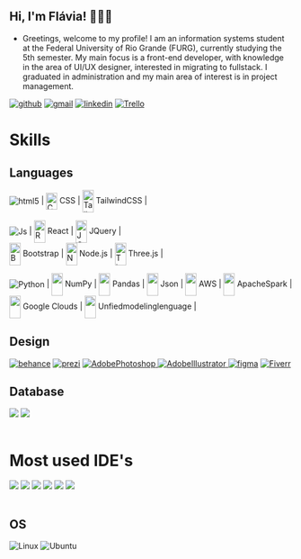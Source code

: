 ## Hi, I'm Flávia! 🙋🏼‍♀️
- Greetings, welcome to my profile! I am an information systems student at the Federal University of Rio Grande (FURG), currently studying the 5th semester. My main focus is a front-end developer, with knowledge in the area of UI/UX designer, interested in migrating to fullstack. I graduated in administration and my main area of interest is in project management.

<div style="display: inline_block">   
    <a href="https://github.com/Flaviacristinagpassos" target="_blank"><img alt="github" src="https://img.shields.io/badge/GitHub-100000?style=for-the-badge&logo=github&logoColor=white" target="_blank"></a>
    <a href = "mailto:flavia.cristinagpassos@gmail.com"><img alt="gmail" src="https://img.shields.io/badge/-Gmail-%23333?style=for-the-badge&logo=gmail&logoColor=white" target="_blank"></a>
    <a href="https://www.linkedin.com/in/fl%C3%A1via-cristina/s" target="_blank"><img alt="linkedin" src="https://img.shields.io/badge/-LinkedIn-%230077B5?style=for-the-badge&logo=linkedin&logoColor=white" target="_blank"></a> 
    <a href="https://trello.com/u/flaviacristinagpassos/activity" target="_blank"><img alt="Trello" src="https://img.shields.io/badge/Trello-0052CC?style=for-the-badge&logo=trello&logoColor=white" target="_blank"></a>

</div>

# Skills
## Languages
<img align="center" alt="html5" src="https://img.shields.io/badge/HTML5-E34F26?style=for-the-badge&logo=html5&logoColor=white" /> |
<img align="center" width=20 height=30 alt="CSS3" src="https://cdn.jsdelivr.net/gh/devicons/devicon@latest/icons/css3/css3-original.svg" />
CSS |
<img align="center" width=20 height=40 alt="TailwindCSS" src="https://cdn.jsdelivr.net/gh/devicons/devicon@latest/icons/tailwindcss/tailwindcss-original.svg" />
TailwindCSS |

<img align="center" alt="Js" src="https://img.shields.io/badge/JavaScript-F7DF1E?style=for-the-badge&logo=javascript&logoColor=black"
/> |
<img align="center" width=20 height=40 alt="React" src="https://cdn.jsdelivr.net/gh/devicons/devicon@latest/icons/react/react-original.svg" />
React |
<img align="center" width=20 height=40 alt="JQuery" src="https://cdn.jsdelivr.net/gh/devicons/devicon@latest/icons/jquery/jquery-original.svg" />
JQuery |    
<img align="center" width=20 height=40 alt="Bootstrap" src="https://cdn.jsdelivr.net/gh/devicons/devicon@latest/icons/bootstrap/bootstrap-original.svg" />
Bootstrap |
<img align="center" width=20 height=40 alt="NodeJs" src="https://cdn.jsdelivr.net/gh/devicons/devicon@latest/icons/nodejs/nodejs-original.svg" />
Node.js | 
<img align="center" width=20 height=40 alt="Three.js" src="https://cdn.jsdelivr.net/gh/devicons/devicon@latest/icons/threejs/threejs-original.svg" />
Three.js | 

<img align="center" alt="Python" src="https://img.shields.io/badge/Python-3776AB?style=for-the-badge&logo=python&logoColor=white"
/> |
<img align="center" width=20 height=40 src="https://cdn.jsdelivr.net/gh/devicons/devicon@latest/icons/numpy/numpy-original.svg" />
NumPy  | 
<img align="center" width=20 height=40 src="https://cdn.jsdelivr.net/gh/devicons/devicon@latest/icons/pandas/pandas-original.svg" />
Pandas |
<img align="center" width=20 height=40 src="https://cdn.jsdelivr.net/gh/devicons/devicon@latest/icons/json/json-original.svg" />
Json | 
<img align="center" width=20 height=40 src="https://cdn.jsdelivr.net/gh/devicons/devicon@latest/icons/amazonwebservices/amazonwebservices-plain-wordmark.svg" />
AWS |
<img align="center" width=20 height=40 src="https://cdn.jsdelivr.net/gh/devicons/devicon@latest/icons/apachespark/apachespark-original.svg" />
ApacheSpark |
<img align="center" width=20 height=40 src="https://cdn.jsdelivr.net/gh/devicons/devicon@latest/icons/googlecloud/googlecloud-original.svg" />
Google Clouds |
<img align="center" width=20 height=40 src="https://cdn.jsdelivr.net/gh/devicons/devicon@latest/icons/unifiedmodelinglanguage/unifiedmodelinglanguage-original.svg" />
Unfiedmodelinglenguage |

## Design
<div>
    <a href="https://www.behance.net/flaviacristina2" target="_blank"><img alt="behance" src="https://img.shields.io/badge/Behance-0054F7?style=for-the-badge&logo=behance&logoColor=white" target="_blank"></a>
    <a href="https://img.shields.io/badge/Prezi-3181FF?style=for-the-badge&logo=prezi&logoColor=white" target="_blank"><img alt="prezi" src="https://img.shields.io/badge/Prezi-3181FF?style=for-the-badge&logo=prezi&logoColor=white" target="_blank"></a>
    <a href="hhttps://www.adobe.com/br/products/photoshop.html" target="_blank"><img alt="AdobePhotoshop" src="https://img.shields.io/badge/Adobe%20Photoshop-31A8FF?style=for-the-badge&logo=Adobe%20Photoshop&logoColor=black">
    <a href="https://www.adobe.com/br/products/illustrator.html" target="_blank"><img alt="AdobeIllustrator" src="https://img.shields.io/badge/Adobe%20Illustrator-FF9A00?style=for-the-badge&logo=adobe%20illustrator&logoColor=white">
    <a href="https://www.figma.comfilesuser1253156416401913039fuid=1253156416401913039" 
    target="_blank"><img alt="figma" src="https://img.shields.io/badge/Figma-F24E1E?style=for-the-badge&logo=figma&logoColor=white" target="_blank"></a>
    <a href="https://br.fiverr.com/flavia_cristina?up_rollout=true" target="_blank"><img alt="Fiverr" src="https://img.shields.io/badge/fiverr-1DBF73?style=for-the-badge&logo=fiverr&logoColor=white" target="_blank"></a>
</div>

## Database

<div style="display: inline_block">   
    <a href="https://www.mysql.com/" target="_blank"><img src="https://img.shields.io/badge/MySQL-005C84?style=for-the-badge&logo=mysql&logoColor=white" target="_blank"></a>
    <a href="https://www.postgresql.org/" target="_blank"><img src="https://img.shields.io/badge/PostgreSQL-316192?style=for-the-badge&logo=postgresql&logoColor=white" target="_blank"></a>
</div><br>


# Most used IDE's

<div>   
    <a href="https://www.jetbrains.com/pycharm/" target="_blank"><img src="https://img.shields.io/badge/PyCharm-000000.svg?&style=for-the-badge&logo=PyCharm&logoColor=white" target="_blank"></a>
    <a href="https://colab.research.google.com/" target="_blank"><img src="https://img.shields.io/badge/Colab-F9AB00?style=for-the-badge&logo=googlecolab&color=525252" target="_blank"></a>
    <a href="https://replit.com/@Flaviacristinag?path=folder%2FUnnamed" target="_blank"><img src="https://img.shields.io/badge/replit-667881?style=for-the-badge&logo=replit&logoColor=white" target="_blank"></a>
    <a href="https://visualstudio.microsoft.com/pt-br/downloads/" target="_blank"><img src="https://img.shields.io/badge/Visual_Studio-5C2D91?style=for-the-badge&logo=visual%20studio&logoColor=white" target="_blank"></a>
    <a href="https://code.visualstudio.com/" target="_blank"><img src="https://img.shields.io/badge/Visual_Studio_Code-0078D4?style=for-the-badge&logo=visual%20studio%20code&logoColor=white" target="_blank"></a>
    <a href="https://www.arduino.cc/en/software" target="_blank"><img src="https://img.shields.io/badge/Arduino_IDE-00979D?style=for-the-badge&logo=arduino&logoColor=white" target="_blank"></a>
</div><br>

## OS
![Linux](https://img.shields.io/badge/Linux-FCC624?style=for-the-badge&logo=linux&logoColor=black)
![Ubuntu](https://img.shields.io/badge/Ubuntu-E95420?style=for-the-badge&logo=ubuntu&logoColor=white)
